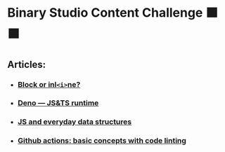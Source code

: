 # Binary Studio Content Challenge ⬛️ 🟧

## Articles:

- ### [Block or inl`<i>`ne?](./block-or-inline/block-or-inline.md)

- ### [Deno — JS&TS runtime](./deno-js-and-ts-runtime/deno-js-and-ts-runtime.md)

- ### [JS and everyday data structures](./js-and-everyday-data-structures/js-and-everyday-data-structures.md)

- ### [Github actions: basic concepts with code linting](./github-actions-basic-concepts-with-code-linting/github-actions-basic-concepts-with-code-linting.md)
